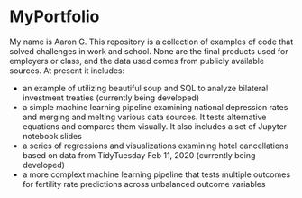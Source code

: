 # MyPortfolio

My name is Aaron G. This repository is a collection of examples of code that solved challenges in work and school. None are the final products used for employers or class, and the data used comes from publicly available sources. At present it includes:
- an example of utilizing beautiful soup and SQL to analyze bilateral investment treaties (currently being developed)
- a simple machine learning pipeline examining national depression rates and merging and melting various data sources. It tests alternative equations and compares them visually. It also includes a set of Jupyter notebook slides
- a series of regressions and visualizations examining hotel cancellations based on data from TidyTuesday Feb 11, 2020 (currently being developed)
- a more complext machine learning pipeline that tests multiple outcomes for fertility rate predictions across unbalanced outcome variables